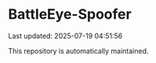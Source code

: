 # BattleEye-Spoofer

Last updated: 2025-07-19 04:51:56

This repository is automatically maintained.
